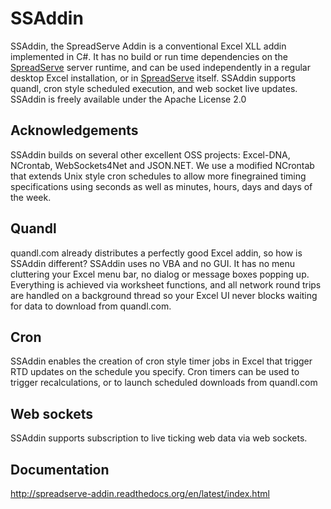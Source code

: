 # SSAddin
SSAddin, the SpreadServe Addin is a conventional Excel XLL addin implemented in C#. It has no build or run time dependencies on the [SpreadServe](http://spreadserve.com>) server runtime, and can be used independently in a regular desktop Excel installation, or in [SpreadServe](http://spreadserve.com>) itself. SSAddin supports quandl, cron style scheduled execution, and web socket live updates. SSAddin is freely available under the Apache License 2.0

## Acknowledgements
SSAddin builds on several other excellent OSS projects: Excel-DNA, NCrontab, WebSockets4Net and JSON.NET. We use a modified NCrontab that extends Unix style cron schedules to allow more finegrained timing specifications using seconds as well as minutes, hours, days and days of the week.

## Quandl
quandl.com already distributes a perfectly good Excel addin, so how is SSAddin different? SSAddin uses no VBA and no GUI. It has no menu cluttering your Excel menu bar, no dialog or message boxes popping up. Everything is achieved via worksheet functions, and all network round trips are handled on a background thread so your Excel UI never blocks waiting for data to download from quandl.com.

## Cron
SSAddin enables the creation of cron style timer jobs in Excel that trigger RTD updates on the schedule you specify. Cron timers can be used to trigger recalculations, or to launch scheduled downloads from quandl.com

## Web sockets
SSAddin supports subscription to live ticking web data via web sockets.

## Documentation
http://spreadserve-addin.readthedocs.org/en/latest/index.html